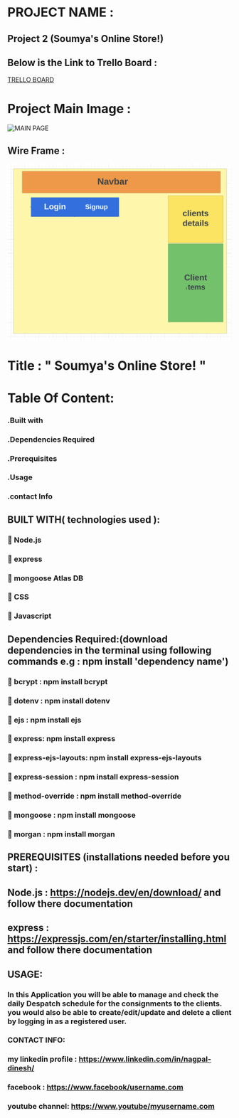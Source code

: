 #  PROJECT NAME :
## Project 2 (Soumya's Online Store!)

## Below is the Link to Trello Board :

[TRELLO BOARD]()

# Project Main Image :

![MAIN PAGE](https://t3.ftcdn.net/jpg/03/77/85/44/360_F_377854446_cciGJ5NRvNB7JybUtADD8VBItHzp3AwV.jpg)

## Wire Frame :

![alt text](image/wireframe.jpg)

# Title : " Soumya's Online Store! "

# Table Of Content:

### .Built with

### .Dependencies Required

### .Prerequisites

### .Usage

### .contact Info

## BUILT WITH( technologies used ):

### 🔘 Node.js

### 🔘 express

### 🔘 mongoose Atlas DB

### 🔘 CSS

### 🔘 Javascript

## Dependencies Required:(download dependencies in the terminal using following commands e.g : npm install 'dependency name')

### 🔘 bcrypt : npm install bcrypt

### 🔘 dotenv : npm install dotenv

### 🔘 ejs : npm install ejs

### 🔘 express: npm install express

### 🔘 express-ejs-layouts: npm install express-ejs-layouts

### 🔘 express-session : npm install express-session

### 🔘 method-override : npm install method-override

### 🔘 mongoose : npm install mongoose

### 🔘 morgan : npm install morgan

## PREREQUISITES (installations needed before you start) :

## Node.js : https://nodejs.dev/en/download/ and follow there documentation

## express : https://expressjs.com/en/starter/installing.html and follow there documentation

## USAGE:

### In this Application you will be able to manage and check the daily Despatch schedule for the consignments to the clients. you would also be able to create/edit/update and delete a client by logging in as a registered user.

### CONTACT INFO:

### my linkedin profile : https://www.linkedin.com/in/nagpal-dinesh/

### facebook : https://www.facebook/username.com

### youtube channel: https://www.youtube/myusername.com 
